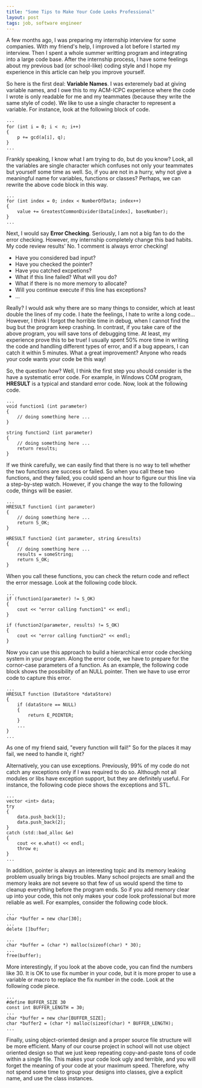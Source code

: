 ```yaml
---
title: "Some Tips to Make Your Code Looks Professional"
layout: post
tags: job, software engineer
---
```


A few months ago, I was preparing my internship interview for some companies. With my friend's help, I improved a lot before I started my interview. Then I spent a whole summer writting program and integrating into a large code base. After the internship process, I have some feelings about my previous bad (or school-like) coding style and I hope my experience in this article can help you improve yourself.

So here is the first deal: **Variable Names**. I was exteremely bad at giving variable names, and I owe this to my ACM-ICPC experience where the code I wrote is only readable for me and my teammates (because they write the same style of code). We like to use a single character to represent a variable. For instance, look at the following block of code.

	...
    for (int i = 0; i <　n; i++)
    {
    	p += gcd(a[i], q);
    }
    ...

Frankly speaking, I know what I am trying to do, but do you know? Look, all the variables are single character which confuses not only your teammates but yourself some time as well. So, if you are not in a hurry, why not give a meaningful name for variables, functions or classes? Perhaps, we can rewrite the above code block in this way.

    ...
    for (int index = 0; index < NumberOfData; index++)
    {
    	value += GreatestCommonDivider(Data[index], baseNumber);
    }
    ...

Next, I would say **Error Checking**. Seriously, I am not a big fan to do the error checking. However, my internship completely change this bad habits. My code review results' No. 1 comment is always error checking! 

* Have you considered bad input? 
* Have you checked the pointer? 
* Have you catched excpetions?
* What if this line failed? What will you do?
* What if there is no more memory to allocate?
* Will you continue execute if this line has exceptions?
* ...

Really? I would ask why there are so many things to consider, which at least double the lines of my code. I hate the feelings, I hate to write a long code... However, I think I forgot the horrible time in debug, when I cannot find the bug but the program keep crashing. In contrast, if you take care of the above program, you will save tons of debugging time. At least, my experience prove this to be true! I usually spent 50% more time in writing the code and handling different types of error, and if a bug appears, I can catch it within 5 minutes. What a great improvement? Anyone who reads your code wants your code be this way! 

So, the question _how_? Well, I think the first step you should consider is the have a systematic error code. For example, in Windows COM program, **HRESULT** is a typical and standard error code. Now, look at the following code.

	...
	void function1 (int parameter)
	{
		// doing something here ...
	}

	string function2 (int parameter)
	{
		// doing something here ...
		return results;
	}

If we think carefully, we can easily find that there is no way to tell whether the two functions are success or failed. So when you call these two functions, and they failed, you could spend an hour to figure our this line via a step-by-step watch. However, if you change the way to the following code, things will be easier.

	...
	HRESULT function1 (int parameter)
	{
		// doing something here ...
		return S_OK;
	}

	HRESULT function2 (int parameter, string &results)
	{
		// doing something here ...
		results = someString;
		return S_OK;
	}

When you call these functions, you can check the return code and reflect the error message. Look at the following code block.

	...
	if (function1(parameter) != S_OK)
	{
		cout << "error calling function1" << endl;
	}

	if (function2(parameter, results) != S_OK)
	{
		cout << "error calling function2" << endl;
	}

Now you can use this approach to build a hierarchical error code checking system in your program. Along the error code, we have to prepare for the cornor-case parameters of a function. As an example, the following code block shows the possibility of an NULL pointer. Then we have to use error code to capture this error.

	...
	HRESULT function (DataStore *dataStore)
	{
		if (dataStore == NULL)
		{
			return E_POINTER;
		}
		...
	}
	...

As one of my friend said, "every function will fail!" So for the places it may fail, we need to handle it, right?

Alternatively, you can use exceptions. Previously, 99% of my code do not catch any exceptions only if I was required to do so. Although not all modules or libs have exception support, but they are definitely useful. For instance, the following code piece shows the exceptions and STL.

	...
	vector <int> data;
	try
	{
		data.push_back(1);
		data.push_back(2);
	}
	catch (std::bad_alloc &e)
	{
		cout << e.what() << endl;
		throw e;
	}
	...

In addition, pointer is always an interesting topic and its memory leaking problem usually brings big troubles. Many school projects are small and the memory leaks are not severe so that few of us would spend the time to cleanup everything before the program ends. So if you add memory clear up into your code, this not only makes your code look professional but more reliable as well. For examples, consider the following code block.

	...
	char *buffer = new char[30];
	...
	delete []buffer;

	...
	char *buffer = (char *) malloc(sizeof(char) * 30);
	...
	free(buffer);

More interestingly, if you look at the above code, you can find the numbers like 30. It is OK to use fix number in your code, but it is more proper to use a variable or macro to replace the fix number in the code. Look at the following code piece.

	...
	#define BUFFER_SIZE 30
	const int BUFFER_LENGTH = 30;
	...
	char *buffer = new char[BUFFER_SIZE];
	char *buffer2 = (char *) malloc(sizeof(char) * BUFFER_LENGTH);
	...

Finally, using object-oriented design and a proper source file structure will be more efficient. Many of our course project in school will not use object oriented design so that we just keep repeating copy-and-paste tons of code within a single file. This makes your code look ugly and terrible, and you will forget the meaning of your code at your maximum speed. Therefore, why not spend some time to group your designs into classes, give a explicit name, and use the class instances.
